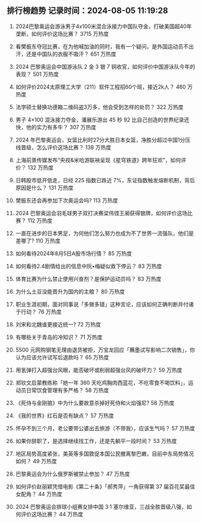 
## 排行榜趋势 记录时间：2024-08-05 11:19:28
  
  1. 2024巴黎奥运会游泳男子4x100米混合泳接力中国队夺金，打破美国超40年垄断，如何评价这场比赛？ 3715 万热度
    
  2. 看樊振东夺冠比赛，在为他喊加油的同时，我有一个疑问，是外国运动员不出汗，还是中国队的衣服不吸汗？ 651 万热度
    
  3. 2024 巴黎奥运会中国游泳队 2 金 3 银 7 铜收官，如何评价中国游泳队今年的表现？ 501 万热度
    
  4. 如何评价2024太原理工大学（211）软件工程招60个班，接近2k人？ 460 万热度
    
  5. 法学硕士替换功德箱二维码盗3万多，他会受到怎样的处罚？ 322 万热度
    
  6. 男子 4×100 混泳接力夺金，潘展乐游出 45 秒 92 比自己创造的世界纪录还快，他的实力有多牛？ 307 万热度
    
  7. 2024 年巴黎奥运会，女篮比利时27分大胜日本女篮，净胜分超过中国1分压线晋级，怎么评价这场比赛？ 138 万热度
    
  8. 上海前景传媒发布“央视&米哈游联袂呈现《星穹铁道》跨年狂欢”，如何评价？ 132 万热度
    
  9. 日韩股市低开低走，日经 225 指数已跌近 7%，东证指数触发熔断机制，背后原因是什么？ 131 万热度
    
  10. 樊振东还会再参加下次奥运会吗? 113 万热度
    
  11. 2024 巴黎奥运会羽毛球男子双打决赛梁伟铿王昶获得银牌，如何评价这场比赛？ 112 万热度
    
  12. 一直在进步的日本男足，为何他们怎么努力也成为不了世界一流强队，他们是差哪了? 110 万热度
    
  13. 如何看待2024年8月5日A股市场行情？ 85 万热度
    
  14. 如何看待2.4剧情给出的信息中阮•梅疑似救下停云？ 83 万热度
    
  15. 体育比赛为什么禁止使用兴奋剂？是保护运动员吗？ 83 万热度
    
  16. 为什么土豆没能晋升为国内的主粮？ 80 万热度
    
  17. 职业生涯初期，面对同事说「多做多错」这种言论，应该如何正确判断并付诸于行动？ 76 万热度
    
  18. 刘宋和北魏谁更接近统一? 72 万热度
    
  19. 有哪些关于青岛的冷知识？ 71 万热度
    
  20. 5500 元网购钢笔无理由退货被拒，万宝龙回应「蘸墨试写影响二次销售」，你认为应该允许试写后退款吗？ 65 万热度
    
  21. 用氢弹打入超强台风眼，能否破坏或削弱超强台风的破坏力？ 59 万热度
    
  22. 郑钦文启蒙教练称「她一年 360 天吃鸡胸肉西蓝花，不吃零食不喝饮料」，运动员日常饮食管理有多严格？ 58 万热度
    
  23. 《死侍与金刚狼》中为什么要故意杀掉好死侍和火焰强尼? 58 万热度
    
  24. 《我的世界》红石是否有缺点？ 57 万热度
    
  25. 怀孕不到三个月，老公要带公婆出去旅游（不带我），应该生气吗？ 57 万热度
    
  26. 如果你辞职了，是选择继续找工作，还是先躺平一段时间？ 53 万热度
    
  27. 地区局势高度紧张，美英等多国敦促本国公民撤离黎巴嫩，目前中东局势情况如何？ 49 万热度
    
  28. 巴黎奥运会为什么俄罗斯被禁止参加？ 47 万热度
    
  29. 如何评价赵丽颖凭借电影《第二十条》「郝秀萍」一角获得第 37 届百花奖最佳女配角？ 44 万热度
    
  30. 2024 巴黎奥运会排球小组赛女排中国 3:1 塞尔维亚，三战全胜晋级八强，如何评价这场比赛？ 44 万热度
    